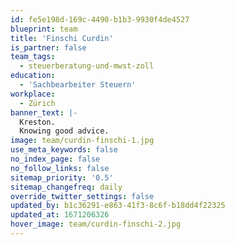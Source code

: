 ```yaml
---
id: fe5e198d-169c-4490-b1b3-9930f4de4527
blueprint: team
title: 'Finschi Curdin'
is_partner: false
team_tags:
  - steuerberatung-und-mwst-zoll
education:
  - 'Sachbearbeiter Steuern'
workplace:
  - Zürich
banner_text: |-
  Kreston.
  Knowing good advice.
image: team/curdin-finschi-1.jpg
use_meta_keywords: false
no_index_page: false
no_follow_links: false
sitemap_priority: '0.5'
sitemap_changefreq: daily
override_twitter_settings: false
updated_by: b1c36291-e863-41f3-8c6f-b18dd4f22325
updated_at: 1671206326
hover_image: team/curdin-finschi-2.jpg
---
```

